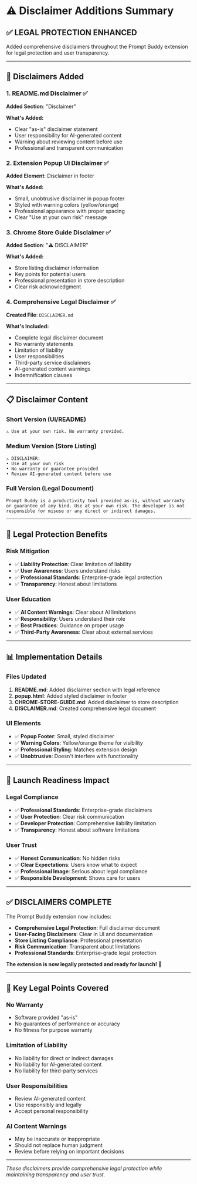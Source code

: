 # ⚠️ Disclaimer Additions Summary

## ✅ **LEGAL PROTECTION ENHANCED**

Added comprehensive disclaimers throughout the Prompt Buddy extension for legal protection and user transparency.

---

## 🔄 **Disclaimers Added**

### **1. README.md Disclaimer** ✅
**Added Section**: "Disclaimer"

**What's Added:**
- Clear "as-is" disclaimer statement
- User responsibility for AI-generated content
- Warning about reviewing content before use
- Professional and transparent communication

### **2. Extension Popup UI Disclaimer** ✅
**Added Element**: Disclaimer in footer

**What's Added:**
- Small, unobtrusive disclaimer in popup footer
- Styled with warning colors (yellow/orange)
- Professional appearance with proper spacing
- Clear "Use at your own risk" message

### **3. Chrome Store Guide Disclaimer** ✅
**Added Section**: "⚠️ DISCLAIMER"

**What's Added:**
- Store listing disclaimer information
- Key points for potential users
- Professional presentation in store description
- Clear risk acknowledgment

### **4. Comprehensive Legal Disclaimer** ✅
**Created File**: `DISCLAIMER.md`

**What's Included:**
- Complete legal disclaimer document
- No warranty statements
- Limitation of liability
- User responsibilities
- Third-party service disclaimers
- AI-generated content warnings
- Indemnification clauses

---

## 📋 **Disclaimer Content**

### **Short Version (UI/README)**
```
⚠️ Use at your own risk. No warranty provided.
```

### **Medium Version (Store Listing)**
```
⚠️ DISCLAIMER:
• Use at your own risk
• No warranty or guarantee provided
• Review AI-generated content before use
```

### **Full Version (Legal Document)**
```
Prompt Buddy is a productivity tool provided as-is, without warranty or guarantee of any kind. Use at your own risk. The developer is not responsible for misuse or any direct or indirect damages.
```

---

## 🎯 **Legal Protection Benefits**

### **Risk Mitigation**
- ✅ **Liability Protection**: Clear limitation of liability
- ✅ **User Awareness**: Users understand risks
- ✅ **Professional Standards**: Enterprise-grade legal protection
- ✅ **Transparency**: Honest about limitations

### **User Education**
- ✅ **AI Content Warnings**: Clear about AI limitations
- ✅ **Responsibility**: Users understand their role
- ✅ **Best Practices**: Guidance on proper usage
- ✅ **Third-Party Awareness**: Clear about external services

---

## 📊 **Implementation Details**

### **Files Updated**
1. **README.md**: Added disclaimer section with legal reference
2. **popup.html**: Added styled disclaimer in footer
3. **CHROME-STORE-GUIDE.md**: Added disclaimer to store description
4. **DISCLAIMER.md**: Created comprehensive legal document

### **UI Elements**
- ✅ **Popup Footer**: Small, styled disclaimer
- ✅ **Warning Colors**: Yellow/orange theme for visibility
- ✅ **Professional Styling**: Matches extension design
- ✅ **Unobtrusive**: Doesn't interfere with functionality

---

## 🚀 **Launch Readiness Impact**

### **Legal Compliance**
- ✅ **Professional Standards**: Enterprise-grade disclaimers
- ✅ **User Protection**: Clear risk communication
- ✅ **Developer Protection**: Comprehensive liability limitation
- ✅ **Transparency**: Honest about software limitations

### **User Trust**
- ✅ **Honest Communication**: No hidden risks
- ✅ **Clear Expectations**: Users know what to expect
- ✅ **Professional Image**: Serious about legal compliance
- ✅ **Responsible Development**: Shows care for users

---

## ✅ **DISCLAIMERS COMPLETE**

The Prompt Buddy extension now includes:

- **Comprehensive Legal Protection**: Full disclaimer document
- **User-Facing Disclaimers**: Clear in UI and documentation
- **Store Listing Compliance**: Professional presentation
- **Risk Communication**: Transparent about limitations
- **Professional Standards**: Enterprise-grade legal protection

**The extension is now legally protected and ready for launch!** 🎉

---

## 📝 **Key Legal Points Covered**

### **No Warranty**
- Software provided "as-is"
- No guarantees of performance or accuracy
- No fitness for purpose warranty

### **Limitation of Liability**
- No liability for direct or indirect damages
- No liability for AI-generated content
- No liability for third-party services

### **User Responsibilities**
- Review AI-generated content
- Use responsibly and legally
- Accept personal responsibility

### **AI Content Warnings**
- May be inaccurate or inappropriate
- Should not replace human judgment
- Review before relying on important decisions

---

*These disclaimers provide comprehensive legal protection while maintaining transparency and user trust.* 